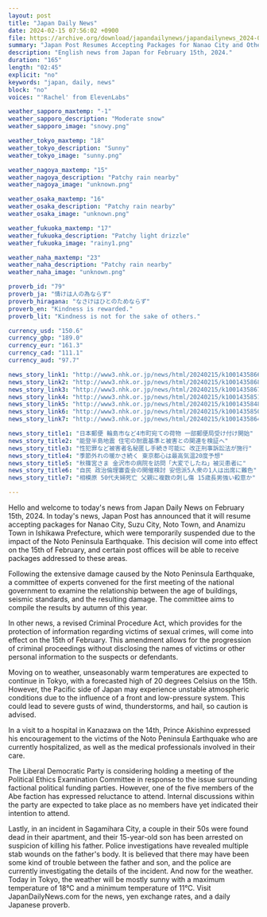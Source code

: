 ```yaml
---
layout: post
title: "Japan Daily News"
date: 2024-02-15 07:56:02 +0900
file: https://archive.org/download/japandailynews/japandailynews_2024-02-15.mp3
summary: "Japan Post Resumes Accepting Packages for Nanao City and Other Areas Affected by Noto Peninsula Earthquake / Commission to Examine Relationship Between Seismic Standards and Damage in Noto Peninsula Earthquake, & more…"
description: "English news from Japan for February 15th, 2024."
duration: "165"
length: "02:45"
explicit: "no"
keywords: "japan, daily, news"
block: "no"
voices: "'Rachel' from ElevenLabs"

weather_sapporo_maxtemp: "-1"
weather_sapporo_description: "Moderate snow"
weather_sapporo_image: "snowy.png"

weather_tokyo_maxtemp: "18"
weather_tokyo_description: "Sunny"
weather_tokyo_image: "sunny.png"

weather_nagoya_maxtemp: "15"
weather_nagoya_description: "Patchy rain nearby"
weather_nagoya_image: "unknown.png"

weather_osaka_maxtemp: "16"
weather_osaka_description: "Patchy rain nearby"
weather_osaka_image: "unknown.png"

weather_fukuoka_maxtemp: "17"
weather_fukuoka_description: "Patchy light drizzle"
weather_fukuoka_image: "rainy1.png"

weather_naha_maxtemp: "23"
weather_naha_description: "Patchy rain nearby"
weather_naha_image: "unknown.png"

proverb_id: "79"
proverb_ja: "情けは人の為ならず"
proverb_hiragana: "なさけはひとのためならず"
proverb_en: "Kindness is rewarded."
proverb_lit: "Kindness is not for the sake of others."

currency_usd: "150.6"
currency_gbp: "189.0"
currency_eur: "161.3"
currency_cad: "111.1"
currency_aud: "97.7"

news_story_link1: "http://www3.nhk.or.jp/news/html/20240215/k10014358661000.html"
news_story_link2: "http://www3.nhk.or.jp/news/html/20240215/k10014358681000.html"
news_story_link3: "http://www3.nhk.or.jp/news/html/20240215/k10014358671000.html"
news_story_link4: "http://www3.nhk.or.jp/news/html/20240215/k10014358511000.html"
news_story_link5: "http://www3.nhk.or.jp/news/html/20240215/k10014358481000.html"
news_story_link6: "http://www3.nhk.or.jp/news/html/20240215/k10014358501000.html"
news_story_link7: "http://www3.nhk.or.jp/news/html/20240215/k10014358641000.html"

news_story_title1: "日本郵便 輪島市など4市町宛ての荷物 一部郵便局受け付け開始"
news_story_title2: "能登半島地震 住宅の耐震基準と被害との関連を検証へ"
news_story_title3: "性犯罪など被害者名秘匿し手続き可能に 改正刑事訴訟法が施行"
news_story_title4: "季節外れの暖かさ続く 東京都心は最高気温20度予想"
news_story_title5: "秋篠宮さま 金沢市の病院を訪問「大変でしたね」被災患者に"
news_story_title6: "自民 政治倫理審査会の開催検討 安倍派5人衆の1人は出席に難色"
news_story_title7: "相模原 50代夫婦死亡 父親に複数の刺し傷 15歳長男強い殺意か"

---
```


Hello and welcome to today's news from Japan Daily News on February 15th, 2024. In today's news, Japan Post has announced that it will resume accepting packages for Nanao City, Suzu City, Noto Town, and Anamizu Town in Ishikawa Prefecture, which were temporarily suspended due to the impact of the Noto Peninsula Earthquake. This decision will come into effect on the 15th of February, and certain post offices will be able to receive packages addressed to these areas.

Following the extensive damage caused by the Noto Peninsula Earthquake, a committee of experts convened for the first meeting of the national government to examine the relationship between the age of buildings, seismic standards, and the resulting damage. The committee aims to compile the results by autumn of this year.

In other news, a revised Criminal Procedure Act, which provides for the protection of information regarding victims of sexual crimes, will come into effect on the 15th of February. This amendment allows for the progression of criminal proceedings without disclosing the names of victims or other personal information to the suspects or defendants.

Moving on to weather, unseasonably warm temperatures are expected to continue in Tokyo, with a forecasted high of 20 degrees Celsius on the 15th. However, the Pacific side of Japan may experience unstable atmospheric conditions due to the influence of a front and low-pressure system. This could lead to severe gusts of wind, thunderstorms, and hail, so caution is advised.

In a visit to a hospital in Kanazawa on the 14th, Prince Akishino expressed his encouragement to the victims of the Noto Peninsula Earthquake who are currently hospitalized, as well as the medical professionals involved in their care.

The Liberal Democratic Party is considering holding a meeting of the Political Ethics Examination Committee in response to the issue surrounding factional political funding parties. However, one of the five members of the Abe faction has expressed reluctance to attend. Internal discussions within the party are expected to take place as no members have yet indicated their intention to attend.

Lastly, in an incident in Sagamihara City, a couple in their 50s were found dead in their apartment, and their 15-year-old son has been arrested on suspicion of killing his father. Police investigations have revealed multiple stab wounds on the father's body. It is believed that there may have been some kind of trouble between the father and son, and the police are currently investigating the details of the incident. And now for the weather. Today in Tokyo, the weather will be mostly sunny with a maximum temperature of 18°C and a minimum temperature of 11°C.  Visit JapanDailyNews.com for the news, yen exchange rates, and a daily Japanese proverb.
